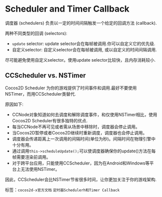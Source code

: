 # Scheduler and Timer Callback #

调度器 (schedulers) 负责以一定的时间间隔触发一个给定的回调方法 (callback).

两种不同类型的回调 (selectors):

- `update` selector: update selector会在每帧被调用.你可以自定义它的优先级.
- 自定义selector: 自定义selector会在每帧被调用, 或以自定义的时间间隔调用.

尽可能避免使用自定义selector。使用update selector比较快，且内存消耗较小.

## CCScheduler vs. NSTimer

Cocos2D Scheduler 为你的游戏提供了时间事件和调用.最好不要使用NSTimer，而用CCScheduler类替代.

原因如下:

- CCNode对象知道如何去调度和解除调度事件，和仅使用NSTimer相比，使用Cocos2D Scheduler有很多独特的优点.
- 每当CCNode不再可见或者需从场景中移除时，调度器会停止调用。
- 当Cocos2D暂停或者Cocos2D继续时重新调度，调度器也会停止调用。
- 调度器会传递距离上一次调用的间隔时间(单位为秒)。间隔时间在物理引擎中十分有用。
- 通过调用`this->scheduleUpdate();`可以使调度器确保你的update()方法在每帧需要渲染前调用。
- 对于跨平台应用，只能使用CCScheduler，因为在Android和Windows等平台上无法使用NSTimer。

因此，CCScheduler会比NSTimer节省很多时间，让你更加关注于你的游戏架构.

标签：`cocos2d-x官方文档` `定时器Schedulerh和Timer Callback` 
